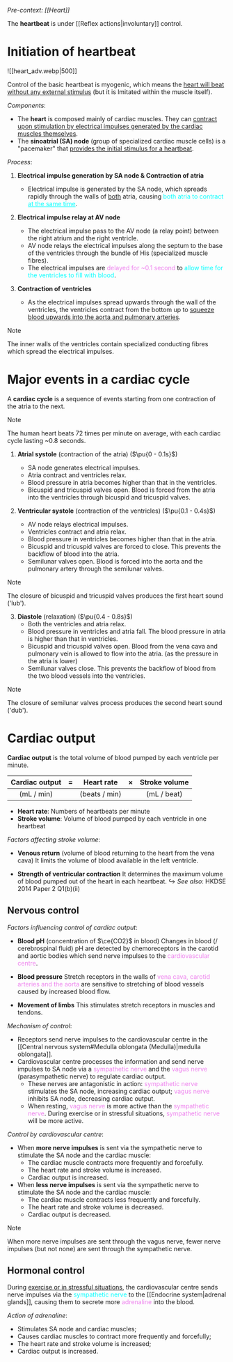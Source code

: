 *Pre-context: [[Heart]]*

The **heartbeat** is under [[Reflex actions|involuntary]] control.

# Initiation of heartbeat
![[heart_adv.webp|500]]

Control of the basic heartbeat is <span class="hi-green">myogenic</span>, which means the <u>heart will beat without any external stimulus</u> (but it is lmitated within the muscle itself).

*Components*:
- The **heart** is composed mainly of <span class="hi-blue">cardiac muscles</span>. They can <u>contract upon stimulation by electrical impulses generated by the cardiac muscles themselves</u>.
- The **sinoatrial (SA) node** (group of specialized cardiac muscle cells) is a <span class="hi-green">"pacemaker"</span> that <u>provides the initial stimulus for a heartbeat</u>.

*Process*:
1. **Electrical impulse generation by SA node & Contraction of atria**
	- Electrical impulse is generated by the SA node, which <span class="hi-green">spreads rapidly through the walls of <u>both</u> atria</span>, causing <span style="color: aqua">both atria to contract <u>at the same time</u></span>.

2. **Electrical impulse relay at AV node**
	- The electrical impulse pass to the AV node (a relay point) between the right atrium and the right ventricle.
	- <span class="hi-green">AV node relays the electrical impulses</span> along the septum to the base of the ventricles through the bundle of His (specialized muscle fibres).
	- The electrical impulses are <span style="color: violet">delayed for ~0.1 second</span> to <span style="color: aqua">allow time for the ventricles to fill with blood</span>.

3. **Contraction of ventricles**
	- As the electrical impulses <span class="hi-green">spread upwards through the wall of the ventricles</span>, the ventricles contract from the bottom up to <u>squeeze blood upwards into the aorta and pulmonary arteries</u>.

> [!note]
> The inner walls of the ventricles contain specialized conducting fibres which spread the electrical impulses.

# Major events in a cardiac cycle
A **cardiac cycle** is a sequence of events starting from one contraction of the atria to the next.

> [!note]
> The human heart beats 72 times per minute on average, with each cardiac cycle lasting ~0.8 seconds.

1. **Atrial systole** <span class="hi-green">(contraction of the atria)</span>
   ($\pu{0 - 0.1s}$)
	- SA node generates electrical impulses.
	- Atria contract and ventricles relax.
	- Blood pressure in atria becomes higher than that in the ventricles.
	- Bicuspid and tricuspid valves open. Blood is forced from the atria into the ventricles through bicuspid and tricuspid valves.

2. **Ventricular systole** <span class="hi-green">(contraction of the ventricles)</span>
   ($\pu{0.1 - 0.4s}$)
	- AV node relays electrical impulses.
	- Ventricles contract and atria relax.
	- Blood pressure in ventricles becomes higher than that in the atria.
	- Bicuspid and tricuspid valves are forced to close. This prevents the backflow of blood into the atria.
	- Semilunar valves open. Blood is forced into the aorta and the pulmonary artery through the semilunar valves.

> [!note]
> The closure of bicuspid and tricuspid valves produces the first heart sound ('lub').

3. **Diastole** <span class="hi-green">(relaxation)</span>
   ($\pu{0.4 - 0.8s}$)
	 - Both the ventricles and atria relax.
	 - Blood pressure in ventricles and atria fall. The blood pressure in atria is higher than that in ventricles.
	 - Bicuspid and tricuspid valves open. Blood from the vena cava and pulmonary vein is allowed to flow into the atria. (as the pressure in the atria is lower)
	 - Semilunar valves close. This prevents the backflow of blood from the two blood vessels into the ventricles.

> [!note]
> The closure of semilunar valves process produces the second heart sound ('dub').

# Cardiac output
**Cardiac output** is the total volume of blood pumped by each ventricle per minute.

| **Cardiac output** |  =  | **Heart rate** |  ×  | **Stroke volume** |
| :----------------: | :-: | :------------: | :-: | :---------------: |
|     (mL / min)     |     | (beats / min)  |     |    (mL / beat)    |
- **Heart rate**: Numbers of heartbeats per minute
- **Stroke volume**: Volume of blood pumped by each ventricle in one heartbeat

*Factors affecting stroke volume*:
- **Venous return** (volume of blood returning to the heart from the vena cava)
  It limits the volume of blood available in the <span class="hi-blue">left ventricle</span>.

- **Strength of ventricular contraction**
  It determines the maximum volume of blood pumped out of the heart in each heartbeat.
↪ *See also*: HKDSE 2014 Paper 2 Q1(b)(ii)

## Nervous control
*Factors influencing control of cardiac output*:
- **Blood pH** (concentration of $\ce{CO2}$ in blood)
  Changes in blood (/ cerebrospinal fluid) pH are detected by <span class="hi-blue">chemoreceptors</span> in the <span class="hi-orange">carotid and aortic bodies</span> which send nerve impulses to the <span style="color: violet">cardiovascular centre</span>.

- **Blood pressure**
  <span class="hi-blue">Stretch receptors</span> in the walls of <span style="color: violet">vena cava, carotid arteries and the aorta</span> are sensitive to stretching of blood vessels caused by increased blood flow.

- **Movement of limbs**
  This stimulates <span class="hi-blue">stretch receptors</span> in muscles and tendons.

*Mechanism of control*:
- Receptors send nerve impulses to the <span class="hi-blue">cardiovascular centre</span> in the [[Central nervous system#Medulla oblongata (Medulla)|medulla oblongata]].
- <span class="hi-blue">Cardiovascular centre</span> processes the information and send nerve impulses to SA node via a <span style="color: violet">sympathetic nerve</span> and the <span style="color: violet">vagus nerve</span> (parasympathetic nerve) to regulate cardiac output.
	- These nerves are <span class="hi-green">antagonistic</span> in action: <span style="color: violet">sympathetic nerve</span> stimulates the SA node, increasing cardiac output; <span style="color: violet">vagus nerve</span> inhibits SA node, decreasing cardiac output.
	- When resting, <span style="color: violet">vagus nerve</span> is more active than the <span style="color: violet">sympathetic nerve</span>.
	  During exercise or in stressful situations, <span style="color: violet">sympathetic nerve</span> will be more active.

*Control by cardiovascular centre*:
- When **more nerve impulses** is sent via the sympathetic nerve to stimulate the SA node and the cardiac muscle:
	- The <span class="hi-blue">cardiac muscle</span> <span class="hi-green">contracts more frequently and forcefully</span>.
	- The <span class="hi-blue">heart rate and stroke volume</span> is <span class="hi-green">increased</span>.
	- Cardiac output is increased.
- When **less nerve impulses** is sent via the sympathetic nerve to stimulate the SA node and the cardiac muscle:
	- The <span class="hi-blue">cardiac muscle</span> <span class="hi-green">contracts less frequently and forcefully</span>.
	- The <span class="hi-blue">heart rate and stroke volume</span> is <span class="hi-green">decreased</span>.
	- Cardiac output is decreased.

> [!note]
> When more nerve impulses are sent through the vagus nerve, fewer nerve impulses (<span class="hi-green">but not none</span>) are sent through the sympathetic nerve.

## Hormonal control
During <u>exercise or in stressful situations</u>, the <span class="hi-blue">cardiovascular centre</span> sends nerve impulses via the <span style="color: aqua">sympathetic nerve</span> to the [[Endocrine system|adrenal glands]], causing them to secrete more <span style="color: violet">adrenaline</span> into the blood.

*Action of adrenaline*:
- Stimulates <span class="hi-blue">SA node and cardiac muscles</span>;
- Causes cardiac muscles to contract more frequently and forcefully;
- The heart rate and stroke volume is increased;
- Cardiac output is increased.
